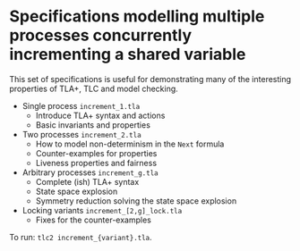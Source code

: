 # Specifications modelling multiple processes concurrently incrementing a shared variable

This set of specifications is useful for demonstrating many of the interesting properties of TLA+, TLC and model checking.

- Single process `increment_1.tla`
  - Introduce TLA+ syntax and actions
  - Basic invariants and properties
- Two processes `increment_2.tla`
  - How to model non-determinism in the `Next` formula
  - Counter-examples for properties
  - Liveness properties and fairness
- Arbitrary processes `increment_g.tla`
  - Complete (ish) TLA+ syntax
  - State space explosion
  - Symmetry reduction solving the state space explosion
- Locking variants `increment_[2,g]_lock.tla`
  - Fixes for the counter-examples

To run: `tlc2 increment_{variant}.tla`.
